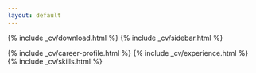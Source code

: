 ```yaml
---
layout: default
---
```


{% include _cv/download.html %}
{% include _cv/sidebar.html %}

<div class="cv-main-wrapper">

   {% include _cv/career-profile.html %}
   {% include _cv/experience.html %}
   {% include _cv/skills.html %}

</div>
